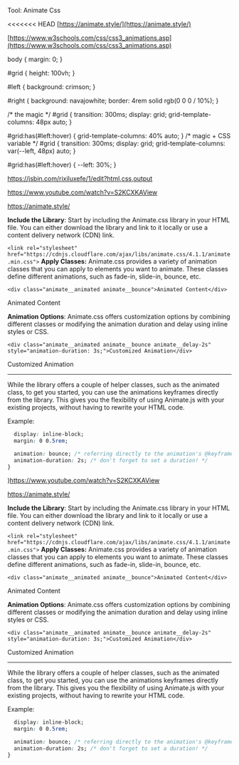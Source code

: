 

Tool: Animate Css

<<<<<<< HEAD
[https://animate.style/](https://animate.style/)

[https://www.w3schools.com/css/css3_animations.asp](https://www.w3schools.com/css/css3_animations.asp)





<!DOCTYPE html>
<html>
<head>
  <meta charset="utf-8">
  <meta name="viewport" content="width=device-width">
  <title>JS Bin</title>
</head>
<body>

<div id="grid">
  <div id="left"></div>
  <div id="right"></div>
</div>




</body>
</html>



body {
  margin: 0;
}

#grid {
  height: 100vh;
}

#left {
  background: crimson;
}

#right {
  background: navajowhite;
  border: 4rem solid rgb(0 0 0 / 10%);
}

/* the magic */
#grid {
  transition: 300ms;
  display: grid;
  grid-template-columns: 48px auto;
}

#grid:has(#left:hover) {
  grid-template-columns: 40% auto;
}
/* magic + CSS variable */
#grid {
  transition: 300ms;
  display: grid;
  grid-template-columns: var(--left, 48px) auto;
}

#grid:has(#left:hover) {
  --left: 30%;
}




https://jsbin.com/rixiluxefe/1/edit?html,css,output




<!--
=======
<--
>>>>>>> ed1088e4ccf3fac8c8b6f6d4eacc4cc622b7a5f9
* Links you used today (websites, videos, etc)
* Things you tried, progress you made, etc
* Challenges, a-ha moments, etc
* Questions you still have
* What you're going to try next
-->

https://www.youtube.com/watch?v=S2KCXKAView

https://animate.style/

**Include the Library**: Start by including the Animate.css library in your HTML file. You can either download the library and link to it locally or use a content delivery network (CDN) link.

<link rel="stylesheet" href="https://cdnjs.cloudflare.com/ajax/libs/animate.css/4.1.1/animate.min.css">

```<link rel="stylesheet" href="https://cdnjs.cloudflare.com/ajax/libs/animate.css/4.1.1/animate.min.css">```
**Apply Classes:** Animate.css provides a variety of animation classes that you can apply to elements you want to animate. These classes define different animations, such as fade-in, slide-in, bounce, etc.


```<div class="animate__animated animate__bounce">Animated Content</div>```
<div class="animate__animated animate__bounce">Animated Content</div>

**Animation Options**: Animate.css offers customization options by combining different classes or modifying the animation duration and delay using inline styles or CSS.


```<div class="animate__animated animate__bounce animate__delay-2s" style="animation-duration: 3s;">Customized Animation</div>```
<div class="animate__animated animate__bounce animate__delay-2s" style="animation-duration: 3s;">Customized Animation</div>


---





While the library offers a couple of helper classes, such as the animated class, to get you started, you can use the animations keyframes directly from the library. This gives you the flexibility of using Animate.js with your existing projects, without having to rewrite your HTML code.

Example:

```css .my-element {
  display: inline-block;
  margin: 0 0.5rem;

  animation: bounce; /* referring directly to the animation's @keyframe declaration */
  animation-duration: 2s; /* don't forget to set a duration! */
}
```
)https://www.youtube.com/watch?v=S2KCXKAView

https://animate.style/

**Include the Library**: Start by including the Animate.css library in your HTML file. You can either download the library and link to it locally or use a content delivery network (CDN) link.

<link rel="stylesheet" href="https://cdnjs.cloudflare.com/ajax/libs/animate.css/4.1.1/animate.min.css">

```<link rel="stylesheet" href="https://cdnjs.cloudflare.com/ajax/libs/animate.css/4.1.1/animate.min.css">```
**Apply Classes:** Animate.css provides a variety of animation classes that you can apply to elements you want to animate. These classes define different animations, such as fade-in, slide-in, bounce, etc.


```<div class="animate__animated animate__bounce">Animated Content</div>```
<div class="animate__animated animate__bounce">Animated Content</div>

**Animation Options**: Animate.css offers customization options by combining different classes or modifying the animation duration and delay using inline styles or CSS.


```<div class="animate__animated animate__bounce animate__delay-2s" style="animation-duration: 3s;">Customized Animation</div>```
<div class="animate__animated animate__bounce animate__delay-2s" style="animation-duration: 3s;">Customized Animation</div>


---





While the library offers a couple of helper classes, such as the animated class, to get you started, you can use the animations keyframes directly from the library. This gives you the flexibility of using Animate.js with your existing projects, without having to rewrite your HTML code.

Example:

```css .my-element {
  display: inline-block;
  margin: 0 0.5rem;

  animation: bounce; /* referring directly to the animation's @keyframe declaration */
  animation-duration: 2s; /* don't forget to set a duration! */
}
```

